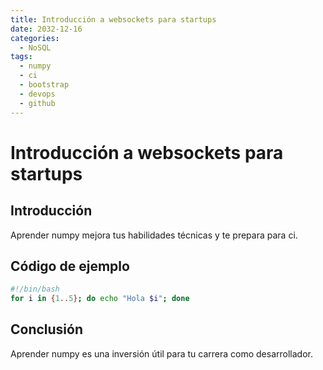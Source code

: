 ```yaml
---
title: Introducción a websockets para startups
date: 2032-12-16
categories:
  - NoSQL
tags:
  - numpy
  - ci
  - bootstrap
  - devops
  - github
---
```


# Introducción a websockets para startups

## Introducción

Aprender numpy mejora tus habilidades técnicas y te prepara para ci.

## Código de ejemplo

```bash
#!/bin/bash
for i in {1..5}; do echo "Hola $i"; done
```

## Conclusión

Aprender numpy es una inversión útil para tu carrera como desarrollador.